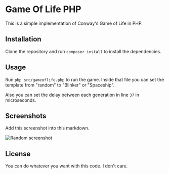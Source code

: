 # Game Of Life PHP

This is a simple implementation of Conway's Game of Life in PHP.

## Installation

Clone the repository and run `composer install` to install the dependencies.

## Usage

Run `php src/gameoflife.php` to run the game.
Inside that file you can set the template from "random" to "Blinker" or "Spaceship".

Also you can set the delay between each generation in line `37` in microseconds.

## Screenshots

Add this screenshot into this markdown.

![Random screenshot](https://i.ibb.co/Sd3G34r/Screen-Shot-2022-11-23-at-21-09-09.png)

## License

You can do whatever you want with this code. I don't care.
